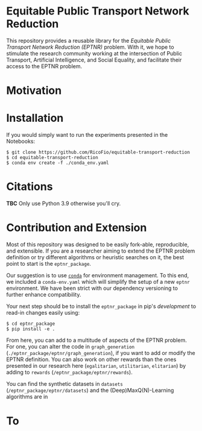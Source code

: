 # Equitable Public Transport Network Reduction
This repository provides a reusable library for the _Equitable Public Transport Network Reduction (EPTNR)_ problem. With it, we hope to stimulate the research community working at the intersection of Public Transport, Artificial Intelligence, and Social Equality, and facilitate their access to the EPTNR problem.

# Motivation

# Installation
If you would simply want to run the experiments presented in the Notebooks:

```shell
$ git clone https://github.com/RicoFio/equitable-transport-reduction
$ cd equitable-transport-reduction
$ conda env create -f ./conda_env.yaml
```

# Citations
**TBC**
Only use Python 3.9 otherwise you'll cry.

# Contribution and Extension
Most of this repository was designed to be easily fork-able, reproducible, and extensible. If you are a researcher aiming to extend the EPTNR problem definition or try different algorithms or heuristic searches on it, the best point to start is the `eptnr_package`.

Our suggestion is to use [`conda`](https://www.anaconda.com/) for environment management. To this end, we included a `conda-env.yaml` which will simplify the setup of a new `eptnr` environment. We have been strict with our dependency versioning to further enhance compatibility.

Your next step should be to install the `eptnr_package` in pip's _development_ to read-in changes easily using:

```shell
$ cd eptnr_package
$ pip install -e .
```

From here, you can add to a multitude of aspects of the EPTNR problem. For one, you can alter the code in `graph_generation` (`./eptnr_package/eptnr/graph_generation`), if you want to add or modify the EPTNR definition. You can also work on other rewards than the ones presented in our research here (`egalitarian`, `utilitarian`, `elitarian`) by adding to `rewards` (`/eptnr_package/eptnr/rewards`).

You can find the synthetic datasets in `datasets` (`/eptnr_package/eptnr/datasets`) and the (Deep)MaxQ(N)-Learning algorithms are in 

# To
